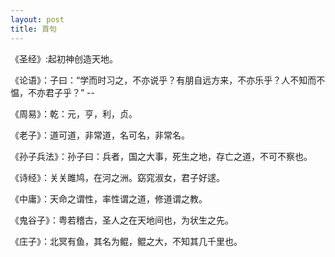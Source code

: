 ```yaml
---
layout: post
title: 首句   
---
```


《圣经》:起初神创造天地。

《论语》：子曰：“学而时习之，不亦说乎？有朋自远方来，不亦乐乎？人不知而不愠，不亦君子乎？”     --

《周易》：乾：元，亨，利，贞。

《老子》：道可道，非常道，名可名，非常名。

《孙子兵法》：孙子曰：兵者，国之大事，死生之地，存亡之道，不可不察也。

《诗经》：关关雎鸠，在河之洲。窈窕淑女，君子好逑。

《中庸》：天命之谓性，率性谓之道，修道谓之教。

《鬼谷子》：粤若稽古，圣人之在天地间也，为状生之先。

《庄子》：北冥有鱼，其名为鲲，鲲之大，不知其几千里也。